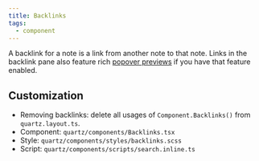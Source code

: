 ```yaml
---
title: Backlinks
tags:
  - component
---
```


A backlink for a note is a link from another note to that note. Links in the backlink pane also feature rich [popover previews](docs/features/popover%20previews.md) if you have that feature enabled.

## Customization

- Removing backlinks: delete all usages of `Component.Backlinks()` from `quartz.layout.ts`.
- Component: `quartz/components/Backlinks.tsx`
- Style: `quartz/components/styles/backlinks.scss`
- Script: `quartz/components/scripts/search.inline.ts`
